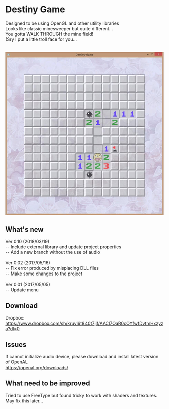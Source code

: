 # Destiny Game
Designed to be using OpenGL and other utility libraries</br>
Looks like classic minesweeper but quite different...</br>
You gotta WALK THROUGH the mine field!</br>
(Sry I put a little troll face for you...</br></br>

![playground](https://raw.githubusercontent.com/wleeym08/Destiny-Game/master/destinygame.jpg)

## What's new
Ver 0.10 (2018/03/19)</br>
-- Include external library and update project properties</br>
-- Add a new branch without the use of audio</br></br>
Ver 0.02 (2017/05/16)</br>
-- Fix error produced by misplacing DLL files</br>
-- Make some changes to the project</br></br>
Ver 0.01 (2017/05/05)</br>
-- Update menu</br>
## Download
Dropbox:</br>
https://www.dropbox.com/sh/kruvl6t840t7jif/AACI7OaR0cOYfwfDvtmHxzyza?dl=0
## Issues
If cannot initialize audio device, please download and install latest version of OpenAL</br>
https://openal.org/downloads/
## What need to be improved
Tried to use FreeType but found tricky to work with shaders and textures.</br>
May fix this later...</br>
